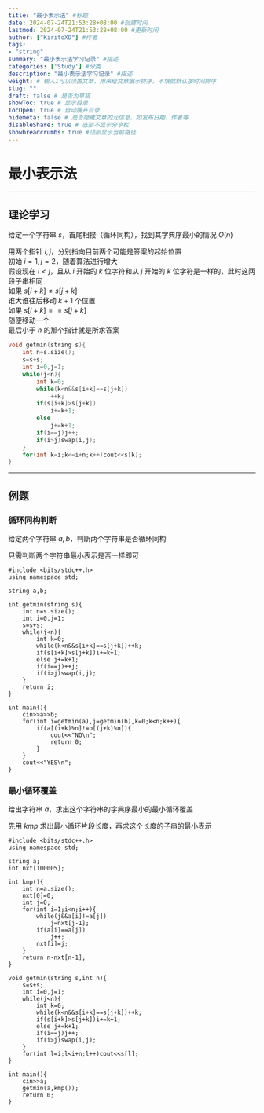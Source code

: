 ```yaml
---
title: "最小表示法" #标题
date: 2024-07-24T21:53:28+08:00 #创建时间
lastmod: 2024-07-24T21:53:28+08:00 #更新时间
author: ["KiritoXD"] #作者
tags: 
- "string"
summary: "最小表示法学习记录" #描述
categories: ['Study'] #分类
description: "最小表示法学习记录" #描述
weight: # 输入1可以顶置文章，用来给文章展示排序，不填就默认按时间排序
slug: ""
draft: false # 是否为草稿
showToc: true # 显示目录
TocOpen: true # 自动展开目录
hidemeta: false # 是否隐藏文章的元信息，如发布日期、作者等
disableShare: true # 底部不显示分享栏
showbreadcrumbs: true #顶部显示当前路径
---
```


# 最小表示法
---
## 理论学习

给定一个字符串 $s$，首尾相接（循环同构），找到其字典序最小的情况 $O(n)$    

用两个指针 $i,j$，分别指向目前两个可能是答案的起始位置  
初始 $i = 1, j = 2$，随着算法进行增大  
假设现在 $i < j$，且从 $i$ 开始的 $k$ 位字符和从 $j$ 开始的 $k$ 位字符是一样的，此时这两段子串相同  
如果 $s[i+k] \neq s[j+k]$  
谁大谁往后移动 $k+1$ 个位置  
如果 $s[i+k] == s[j+k]$  
随便移动一个  
最后小于 $n$ 的那个指针就是所求答案  

```c
void getmin(string s){
    int n=s.size();
    s=s+s;
    int i=0,j=1;
    while(j<n){
        int k=0;
        while(k<n&&s[i+k]==s[j+k])
            ++k;
        if(s[i+k]>s[j+k])
            i+=k+1;
        else 
            j+=k+1;
        if(i==j)j++;
        if(i>j)swap(i,j);
    }
    for(int k=i;k<=i+n;k++)cout<<s[k];
}
```
---
## 例题

### 循环同构判断

给定两个字符串 $a, b$，判断两个字符串是否循环同构  

只需判断两个字符串最小表示是否一样即可  

```
#include <bits/stdc++.h>
using namespace std;

string a,b;

int getmin(string s){
    int n=s.size();
    int i=0,j=1;
    s=s+s;
    while(j<n){
        int k=0;
        while(k<n&&s[i+k]==s[j+k])++k;
        if(s[i+k]>s[j+k])i+=k+1;
        else j+=k+1;
        if(i==j)++j;
        if(i>j)swap(i,j);   
    }
    return i;
}

int main(){
    cin>>a>>b;
    for(int i=getmin(a),j=getmin(b),k=0;k<n;k++){
        if(a[(i+k)%n]!=b[(j+k)%n]){
            cout<<"NO\n";
            return 0;
        }
    }
    cout<<"YES\n";
}

```

### 最小循环覆盖

给出字符串 $a$，求出这个字符串的字典序最小的最小循环覆盖  

先用 $kmp$ 求出最小循环片段长度，再求这个长度的子串的最小表示  

```
#include <bits/stdc++.h>
using namespace std;

string a;
int nxt[100005];

int kmp(){
    int n=a.size();
    nxt[0]=0;
    int j=0;
    for(int i=1;i<n;i++){
        while(j&&a[i]!=a[j])
            j=nxt[j-1];
        if(a[i]==a[j])
            j++;
        nxt[i]=j;
    }
    return n-nxt[n-1];
}

void getmin(string s,int n){
    s=s+s;
    int i=0,j=1;
    while(j<n){
        int k=0;
        while(k<n&&s[i+k]==s[j+k])++k;
        if(s[i+k]>s[j+k])i+=k+1;
        else j+=k+1;
        if(i==j)j++;
        if(i>j)swap(i,j);
    }
    for(int l=i;l<i+n;l++)cout<<s[l];
}

int main(){
    cin>>a;
    getmin(a,kmp());
    return 0;
}
```